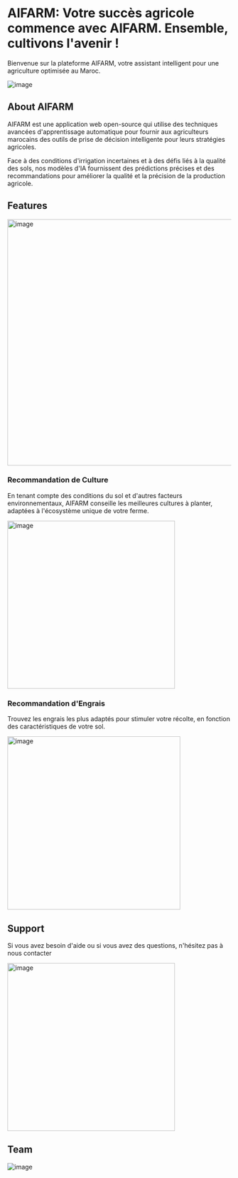 # AIFARM: Votre succès agricole commence avec AIFARM. Ensemble, cultivons l'avenir !

Bienvenue sur la plateforme AIFARM, votre assistant intelligent pour une agriculture optimisée au Maroc.

![image](https://github.com/RachidDay/AIFARM/assets/93099244/f4167126-cb18-47ad-a234-415d97a4b95f)

## About AIFARM

AIFARM est une application web open-source qui utilise des techniques avancées d'apprentissage automatique pour fournir aux agriculteurs marocains des outils de prise de décision intelligente pour leurs stratégies agricoles. 

Face à des conditions d'irrigation incertaines et à des défis liés à la qualité des sols, nos modèles d'IA fournissent des prédictions précises et des recommandations pour améliorer la qualité et la précision de la production agricole.

## Features

<img width="553" alt="image" src="https://github.com/RachidDay/AIFARM/assets/93099244/b13a42b6-ad02-4c2a-a0c9-5be0fdf6555b">

### Recommandation de Culture

En tenant compte des conditions du sol et d'autres facteurs environnementaux, AIFARM conseille les meilleures cultures à planter, adaptées à l'écosystème unique de votre ferme.

<img width="377" alt="image" src="https://github.com/RachidDay/AIFARM/assets/93099244/0fd73b0c-51cb-47e3-bf44-0eb437aa9e61">

### Recommandation d'Engrais

Trouvez les engrais les plus adaptés pour stimuler votre récolte, en fonction des caractéristiques de votre sol.

<img width="389" alt="image" src="https://github.com/RachidDay/AIFARM/assets/93099244/cf6be019-4522-4e4e-ba0a-9c7b8c3d1317">


## Support

Si vous avez besoin d'aide ou si vous avez des questions, n'hésitez pas à nous contacter

<img width="377" alt="image" src="https://github.com/RachidDay/AIFARM/assets/93099244/d1d44b01-799d-429e-8385-b44e9014ea33">

## Team

![image](https://github.com/RachidDay/AIFARM/assets/93099244/e962e607-8c07-4a1f-8c51-fbef14e1fa4c)


